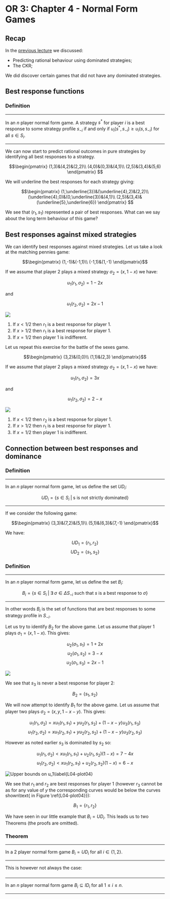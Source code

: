 # OR 3: Chapter 4 - Normal Form Games

## Recap

In the [previous lecture](Chapter_04-Dominance.pdf) we discussed:

- Predicting rational behaviour using dominated strategies;
- The CKR;

We did discover certain games that did not have any dominated strategies.

## Best response functions

### Definition

---

In an $n$ player normal form game. A strategy $s^*$ for player $i$ is a best response to some strategy profile $s_{-i}$ if and only if $u_i(s^*,s_{-i})\geq u_{i}(s,s_{-i})$ for all $s\in S_i$.

---

We can now start to predict rational outcomes in pure strategies by identifying all best responses to a strategy.

$$\begin{pmatrix}
(1,3)&(4,2)&(2,2)\\
(4,0)&(0,3)&(4,1)\\
(2,5)&(3,4)&(5,6)
\end{pmatrix}
$$

We will underline the best responses for each strategy giving:

$$\begin{pmatrix}
(1,\underline{3})&(\underline{4},2)&(2,2)\\
(\underline{4},0)&(0,\underline{3})&(4,1)\\
(2,5)&(3,4)&(\underline{5},\underline{6})
\end{pmatrix}
$$

We see that $(r_1,s_1)$ represented a pair of best responses. What can we say about the long term behaviour of this game?

## Best responses against mixed strategies

We can identify best responses against mixed strategies. Let us take a look at the matching pennies game:

$$\begin{pmatrix}
(1,-1)&(-1,1)\\
(-1,1)&(1,-1)
\end{pmatrix}$$

If we assume that player 2 plays a mixed strategy $\sigma_2=(x,1-x)$ we have:

$$u_1(r_1,\sigma_2)=1-2x$$

and

$$u_1(r_2,\sigma_2)=2x-1$$

![](plots/L04-plot01.png)

1. If $x<1/2$ then $r_1$ is a best response for player 1.
2. If $x>1/2$ then $r_1$ is a best response for player 1.
3. If $x=1/2$ then player 1 is indifferent.

Let us repeat this exercise for the battle of the sexes game.

$$\begin{pmatrix}
(3,2)&(0,0)\\
(1,1)&(2,3)
\end{pmatrix}$$

If we assume that player 2 plays a mixed strategy $\sigma_2=(x,1-x)$ we have:

$$u_1(r_1,\sigma_2)=3x$$

and

$$u_1(r_2,\sigma_2)=2-x$$

![](plots/L04-plot02.png)

1. If $x<1/2$ then $r_2$ is a best response for player 1.
2. If $x>1/2$ then $r_1$ is a best response for player 1.
3. If $x=1/2$ then player 1 is indifferent.

## Connection between best responses and dominance

### Definition

---

In an $n$ player normal form game, let us define the set $UD_i$:

$$UD_i=\{s\in S_i\;|\; \text{s is not strictly dominated}\}$$

---

If we consider the following game:

$$\begin{pmatrix}
(3,3)&(7,2)&(5,1)\\
(5,1)&(6,3)&(7,-1)
\end{pmatrix}$$

We have:

$$UD_1=\{r_1,r_2\}$$
$$UD_2=\{s_1,s_2\}$$

### Definition

---

In an $n$ player normal form game, let us define the set $B_i$:

$$B_i=\{s\in S_i\;|\; \exists\;\sigma\in\Delta S_{-i}\text{ such that }s \text{ is a best response to }\sigma\}$$

---

In other words $B_i$ is the set of functions that are best responses to some strategy profile in $S_{-i}$.

Let us try to identify $B_2$ for the above game. Let us assume that player 1 plays $\sigma_1=(x,1-x)$. This gives:

$$u_2(\sigma_1,s_1)=1+2x$$
$$u_2(\sigma_1,s_2)=3-x$$
$$u_2(\sigma_1,s_3)=2x-1$$

![](plots/L04-plot03.png)

We see that $s_3$ is never a best response for player 2:

$$B_2=\{s_1,s_2\}$$

We will now attempt to identify $B_1$ for the above game. Let us assume that player two plays $\sigma_2=(x,y,1-x-y)$. This gives:

$$u_1(r_1,\sigma_2)=xu_1(r_1,s_1)+yu_2(r_1,s_2)+(1-x-y)u_3(r_1,s_3)$$
$$u_1(r_2,\sigma_2)=xu_1(r_2,s_1)+yu_2(r_2,s_2)+(1-x-y)u_3(r_2,s_3)$$

However as noted earlier $s_3$ is dominated by $s_2$ so:

$$u_1(r_1,\sigma_2)< xu_1(r_1,s_1)+u_2(r_1,s_2)(1-x)=7-4x$$
$$u_1(r_2,\sigma_2)< xu_1(r_2,s_1)+u_2(r_2,s_2)(1-x)=6-x$$

![Upper bounds on $u_1$\label{L04-plot04}](plots/L04-plot04.png)

We see that $r_1$ and $r_2$ are best responses for player 1 (however $r_3$ cannot be as for any value of $y$ the corresponding curves would be below the curves shown\text{ in Figure \ref{L04-plot04}}):

$$B_1=\{r_1,r_2\}$$

We have seen in our little example that $B_i=UD_i$. This leads us to two Theorems (the proofs are omitted).

### Theorem

---

In a 2 player normal form game $B_i=UD_i$ for all $i\in\{1,2\}$.

---

This is however not always the case:

###

---

In an $n$ player normal form game $B_i\subseteq ID_i$ for all $1 \leq i\leq n$.

---
